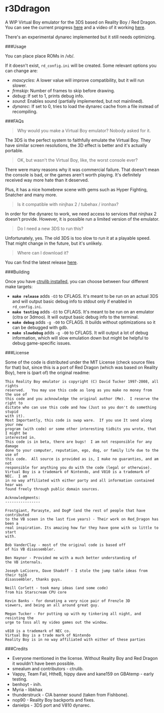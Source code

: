 r3Ddragon
=========

A WIP Virtual Boy emulator for the 3DS based on Reality Boy / Red Dragon. You can see the current progress
[here](https://github.com/mrdanielps/r3Ddragon/wiki/Current-progress) and a video of it working
[here](https://youtu.be/xJ9323yaQJY).

There's an experimental dynarec implemented but it still needs optimizing.

###Usage

You can place place ROMs in /vb/.

If it doesn't exist, `rd_config.ini` will be created. Some relevant options you can change are:

 * _maxcycles_: A lower value will improve compatibility, but it will run slower.
 * _frmskip_: Number of frames to skip before drawing.
 * _debug_: If set to 1, prints debug info.
 * _sound_: Enables sound (partially implemented, but not mainlined).
 * _dynarec_: If set to 0, tries to load the dynarec cache from a file instead of recompiling.

###FAQs

> Why would you make a Virtual Boy emulator? Nobody asked for it.

The 3DS is the perfect system to faithfully emulate the Virtual Boy. They have similar screen resolutions, the
 3D effect is better and it's actually portable.

> OK, but wasn't the Virtual Boy, like, the worst console ever?

There were many reasons why it was commercial failure. That doesn't mean the console is bad, or the games
aren't worth playing. It's definitely received way more hate than it deserved.

Plus, it has a nice homebrew scene with gems such as Hyper Fighting, Snatcher and many more.

> Is it compatible with ninjhax 2 / tubehax / ironhax?

In order for the dynarec to work, we need access to services that ninjhax 2 doesn't provide.
However, it is possible run a limited version of the emulator.

> Do I need a new 3DS to run this?

Unfortunately, yes. The old 3DS is too slow to run it at a playable speed. That might change in the future,
but it's unlikely.

> Where can I download it?

You can find the latest release [here](https://github.com/mrdanielps/r3Ddragon/releases).

###Building

Once you have [ctrulib installed](http://3dbrew.org/wiki/Setting_up_Development_Environment), you can choose
between four different make targets:

* **`make release`** adds `-O3` to CFLAGS. It's meant to be run on an actual 3DS and will output basic debug info to stdout only if enabled in `rd_config.ini`.
* **`make testing`** adds `-O3` to CFLAGS. It's meant to be run on an emulator (citra or 3dmoo). It will output basic debug info to the terminal.
* **`make debug`** adds `-g -O0` to CFLAGS. It builds without optimizations so it can be debugged with gdb.
* **`make slowdebug`** adds `-g -O0` to CFLAGS. It will output a lot of debug information, which will slow emulation down but might be helpful to debug game-specific issues.

###License

Some of the code is distributed under the MIT License (check source files for that) but, since
this is a port of Red Dragon (which was based on Reality Boy), here is (part of) the original readme:

```
This Reality Boy emulator is copyright (C) David Tucker 1997-2008, all rights
reserved.   You may use this code as long as you make no money from the use of
this code and you acknowledge the original author (Me).  I reserve the right to
dictate who can use this code and how (Just so you don't do something stupid
with it).
Most Importantly, this code is swap ware.  If you use It send along your new
program (with code) or some other interesting tidbits you wrote, that I might be
interested in.
This code is in beta, there are bugs!  I am not responsible for any damage
done to your computer, reputation, ego, dog, or family life due to the use of
this code.  All source is provided as is, I make no guaranties, and am not
responsible for anything you do with the code (legal or otherwise).
Virtual Boy is a trademark of Nintendo, and V810 is a trademark of NEC.  I am
in no way affiliated with either party and all information contained hear was
found freely through public domain sources.

Acknowledgments:
----------------

Frostgiant, Parasyte, and DogP (and the rest of people that have contributed
to the VB sceen in the last five years) - Their work on Red_Dragon has been a
real inspiration. Its amazing how far they have gone with so little to start
with.

Bob VanderClay - most of the original code is based off
of his VB disassembler.

Ben Haynor - Provided me with a much better understanding of
the VB internals.

Joseph LoCicero, Dave Shadoff - I stole the jump table ideas from their tg16
disassembler, thanks guys.

Neill Corlett - took many ideas (and some code)
from his Starscream CPU core

Kevin Banks - for donating a very nice pair of Frenzle 3D
viewers, and being an all around great guy.

Megan Tucker - For putting up with my tinkering all night, and resisting the
urge to toss all my video games out the window.

v810 is a trademark of NEC co.
Virtual Boy is a trade mark of Nintendo
Reality Boy is in no way affiliated with either of these parties
```

###Credits

* Everyone mentioned in the license. Without Reality Boy and Red Dragon it wouldn't have been possible.
* smealum and contributors - ctrulib.
* Vappy, Team Fail, HtheB, hippy dave and kane159 on GBAtemp - early testing.
* benhoyt - inih.
* Myria - libkhax
* thunderstruck - CIA banner sound (taken from Fishbone).
* nop90 - Reality Boy backports and fixes.
* danielps - 3DS port and V810 dynarec.
